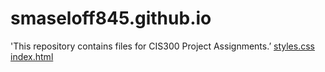 # smaseloff845.github.io
'This repository contains files for CIS300 Project Assignments.’
[styles.css](https://github.com/user-attachments/files/22013279/styles.css)
[index.html](https://github.com/user-attachments/files/22013280/index.html)
